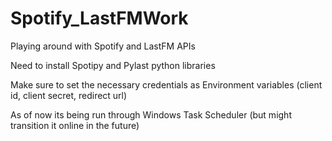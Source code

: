 # Spotify_LastFMWork
Playing around with Spotify and LastFM APIs

Need to install Spotipy and Pylast python libraries

Make sure to set the necessary credentials as Environment variables (client id, client secret, redirect url)

As of now its being run through Windows Task Scheduler (but might transition it online in the future)
